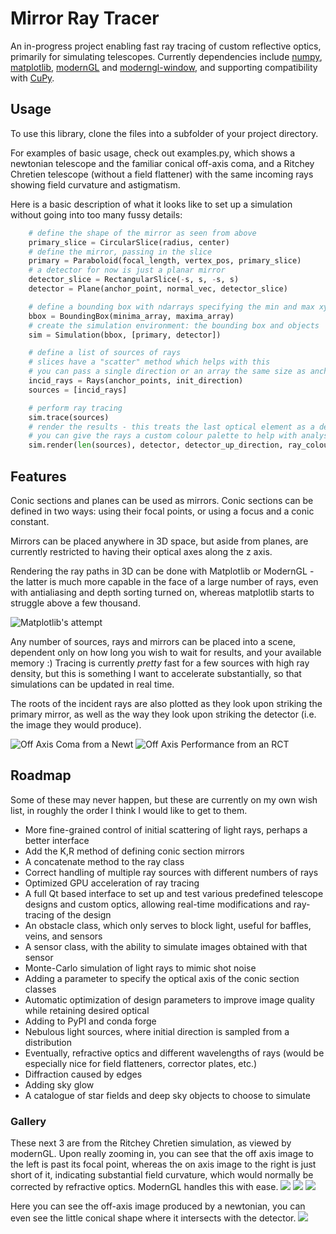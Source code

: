 # Mirror Ray Tracer

An in-progress project enabling fast ray tracing of custom reflective optics, primarily for simulating telescopes. Currently dependencies include [numpy](https://numpy.org/), [matplotlib](https://matplotlib.org/), [modernGL](https://moderngl.readthedocs.io/en/5.8.2/) and [moderngl-window](https://moderngl-window.readthedocs.io/en/3.1.1/), and supporting compatibility with [CuPy](https://cupy.dev/).

## Usage

To use this library, clone the files into a subfolder of your project directory.

For examples of basic usage, check out examples.py, which shows a newtonian telescope and the familiar conical off-axis coma, and a Ritchey Chretien telescope (without a field flattener) with the same incoming rays showing field curvature and astigmatism.

Here is a basic description of what it looks like to set up a simulation without going into too many fussy details:

```python
    # define the shape of the mirror as seen from above
    primary_slice = CircularSlice(radius, center)
    # define the mirror, passing in the slice
    primary = Paraboloid(focal_length, vertex_pos, primary_slice)
    # a detector for now is just a planar mirror
    detector_slice = RectangularSlice(-s, s, -s, s)
    detector = Plane(anchor_point, normal_vec, detector_slice)

    # define a bounding box with ndarrays specifying the min and max xyz
    bbox = BoundingBox(minima_array, maxima_array)
    # create the simulation environment: the bounding box and objects
    sim = Simulation(bbox, [primary, detector])

    # define a list of sources of rays
    # slices have a "scatter" method which helps with this
    # you can pass a single direction or an array the same size as anchor_points
    incid_rays = Rays(anchor_points, init_direction)
    sources = [incid_rays]

    # perform ray tracing
    sim.trace(sources)
    # render the results - this treats the last optical element as a detector
    # you can give the rays a custom colour palette to help with analysis
    sim.render(len(sources), detector, detector_up_direction, ray_colours)
```

## Features

Conic sections and planes can be used as mirrors. Conic sections can be defined in two ways: using their focal points, or using a focus and a conic constant.

Mirrors can be placed anywhere in 3D space, but aside from planes, are currently restricted to having their optical axes along the z axis.

Rendering the ray paths in 3D can be done with Matplotlib or ModernGL - the latter is much more capable in the face of a large number of rays, even with antialiasing and depth sorting turned on, whereas matplotlib starts to struggle above a few thousand.

![Matplotlib's attempt](/img/moderngl_focal_points_sparse.png)

Any number of sources, rays and mirrors can be placed into a scene, dependent only on how long you wish to wait for results, and your available memory :) Tracing is currently _pretty_ fast for a few sources with high ray density, but this is something I want to accelerate substantially, so that simulations can be updated in real time.

The roots of the incident rays are also plotted as they look upon striking the primary mirror, as well as the way they look upon striking the detector (i.e. the image they would produce).

![Off Axis Coma from a Newt](/img/off_axis_coma.png)
![Off Axis Performance from an RCT](/img/rc_off_axis_field_curvature_astig.png)

## Roadmap

Some of these may never happen, but these are currently on my own wish list, in roughly the order I think I would like to get to them.

- More fine-grained control of initial scattering of light rays, perhaps a better interface
- Add the K,R method of defining conic section mirrors
- A concatenate method to the ray class
- Correct handling of multiple ray sources with different numbers of rays
- Optimized GPU acceleration of ray tracing
- A full Qt based interface to set up and test various predefined telescope designs and custom optics, allowing real-time modifications and ray-tracing of the design
- An obstacle class, which only serves to block light, useful for baffles, veins, and sensors
- A sensor class, with the ability to simulate images obtained with that sensor
- Monte-Carlo simulation of light rays to mimic shot noise
- Adding a parameter to specify the optical axis of the conic section classes
- Automatic optimization of design parameters to improve image quality while retaining desired optical
- Adding to PyPI and conda forge
- Nebulous light sources, where initial direction is sampled from a distribution
- Eventually, refractive optics and different wavelengths of rays (would be especially nice for field flatteners, corrector plates, etc.)
- Diffraction caused by edges
- Adding sky glow
- A catalogue of star fields and deep sky objects to choose to simulate

### Gallery

These next 3 are from the Ritchey Chretien simulation, as viewed by modernGL. Upon really zooming in, you can see that the off axis image to the left is past its focal point, whereas the on axis image to the right is just short of it, indicating substantial field curvature, which would normally be corrected by refractive optics. ModernGL handles this with ease.
![](/img/moderngl_focal_points_distant.png)
![](/img/moderngl_focal_points.png)
![](/img/moderngl_rays.png)

Here you can see the off-axis image produced by a newtonian, you can even see the little conical shape where it intersects with the detector.
![](/img/off_axis_coma_3d.png)
